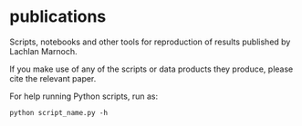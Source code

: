 # publications
Scripts, notebooks and other tools for reproduction of results published by Lachlan Marnoch.

If you make use of any of the scripts or data products they produce, please cite the relevant paper.



For help running Python scripts, run as:

`python script_name.py -h`
